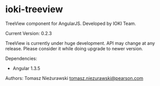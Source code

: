 ioki-treeview
=============

TreeView component for AngularJS. Developed by IOKI Team.

Current Version: 0.2.3

TreeView is currently under huge development. API may change at any release. Please consider it while doing upgrade to newer version.

Dependencies:
- Angular 1.3.5

Authors:
Tomasz Nieżurawski <tomasz.niezurawski@pearson.com>